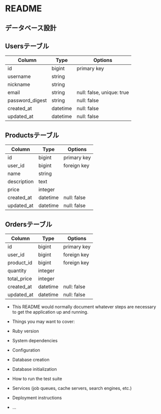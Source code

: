 # README

## データベース設計

## Usersテーブル

| Column	        | Type     | Options                   |
| --------------- | ---------| ------------------------- |
| id              | bigint   | primary key               |
| username        | string   |                           | 
| nickname        | string   |
| email           | string   | null: false, unique: true |
| password_digest | string   | null: false               |
| created_at      |	datetime | null: false               |
| updated_at	    | datetime | null: false               |

## Productsテーブル

| Column         | Type      | Options                   |
| -------------- | --------- | ------------------------- |
| id             | bigint    | primary key               |
| user_id        | bigint    | foreign key               |
| name           | string    |                           |	
| description    | text	     |                           |
| price	         | integer   |                           |	
| created_at     | datetime  | null: false               |
| updated_at     | datetime  | null: false               |

## Ordersテーブル

| Column         | Type      | Options                   |
| -------------- | --------- | ------------------------- |
| id             | bigint    | primary key               |
| user_id        | bigint    | foreign key               |
| product_id     | bigint	   | foreign key               |
| quantity       | integer   |                           |	
| total_price    | integer   |                           |	
| created_at     | datetime  | null: false               |
| updated_at	   | datetime  | null: false

* This README would normally document whatever steps are necessary to get the
application up and running.

* Things you may want to cover:

* Ruby version

* System dependencies

* Configuration

* Database creation

* Database initialization

* How to run the test suite

* Services (job queues, cache servers, search engines, etc.)

* Deployment instructions

* ...
